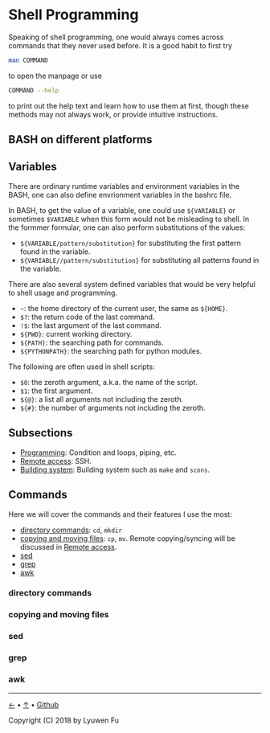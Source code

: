 # Shell Programming

Speaking of shell programming, one would always comes across commands that they never used before.
It is a good habit to first try
```bash
man COMMAND
```
to open the manpage or use
```bash
COMMAND --help
```
to print out the help text and learn how to use them at first, though these methods may not always work, or provide intuitive instructions.


## BASH on different platforms


## Variables

There are ordinary runtime variables and environment variables in the BASH, one can also define envrionment variables in the bashrc file.

In BASH, to get the value of a variable, one could use `${VARIABLE}` or sometimes `$VARIABLE` when this form would not be misleading to shell. In the formmer formular, one can also perform substitutions of the values: 

* `${VARIABLE/pattern/substitution}` for substituting the first pattern found in the variable.
* `${VARIABLE//pattern/substitution}` for substituting all patterns found in the variable.

There are also several system defined variables that would be very helpful to shell usage and programming.

* `~`: the home directory of the current user, the same as `${HOME}`.
* `$?`: the return code of the last command.
* `!$`: the last argument of the last command.
* `${PWD}`: current working directory.
* `${PATH}`: the searching path for commands.
* `${PYTHONPATH}`: the searching path for python modules.

The following are often used in shell scripts:

* `$0`: the zeroth argument, a.k.a. the name of the script.
* `$1`: the first argument.
* `${@}`: a list all arguments not including the zeroth.
* `${#}`: the number of arguments not including the zeroth.

## Subsections

* [Programming](programming.md): Condition and loops, piping, etc.
* [Remote access](remote_access.md): SSH.
* [Building system](build_system.md): Building system such as `make` and `scons`.

## Commands

Here we will cover the commands and their features I use the most:

* [directory commands](#directory-commands): `cd`, `mkdir`
* [copying and moving files](#copying-and-moving-files): 
    `cp`, `mv`. Remote copying/syncing will be discussed in [Remote access](remote_access.md).
* [sed](#sed)
* [grep](#grep)
* [awk](#awk)


### directory commands

### copying and moving files

### sed

### grep

### awk



---
[←](../README.md) • [↑](#shell-programmins) • [Github](https://github.com/lyuwen/terminal_guide)

Copyright (C) 2018 by Lyuwen Fu
